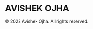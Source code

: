 # AVISHEK OJHA

<footer>
        <p>&copy; 2023 Avishek Ojha. All rights reserved.</p>
    </footer>
